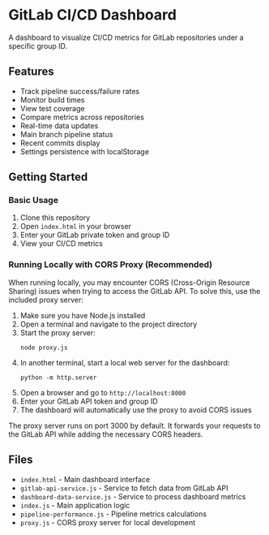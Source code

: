 # GitLab CI/CD Dashboard

A dashboard to visualize CI/CD metrics for GitLab repositories under a specific group ID.

## Features

- Track pipeline success/failure rates
- Monitor build times
- View test coverage
- Compare metrics across repositories
- Real-time data updates
- Main branch pipeline status
- Recent commits display
- Settings persistence with localStorage

## Getting Started

### Basic Usage

1. Clone this repository
2. Open `index.html` in your browser
3. Enter your GitLab private token and group ID
4. View your CI/CD metrics

### Running Locally with CORS Proxy (Recommended)

When running locally, you may encounter CORS (Cross-Origin Resource Sharing) issues when trying to access the GitLab API. To solve this, use the included proxy server:

1. Make sure you have Node.js installed
2. Open a terminal and navigate to the project directory
3. Start the proxy server:
   ```
   node proxy.js
   ```
4. In another terminal, start a local web server for the dashboard:
   ```
   python -m http.server
   ```
5. Open a browser and go to `http://localhost:8000`
6. Enter your GitLab API token and group ID
7. The dashboard will automatically use the proxy to avoid CORS issues

The proxy server runs on port 3000 by default. It forwards your requests to the GitLab API while adding the necessary CORS headers.

## Files

- `index.html` - Main dashboard interface
- `gitlab-api-service.js` - Service to fetch data from GitLab API
- `dashboard-data-service.js` - Service to process dashboard metrics
- `index.js` - Main application logic
- `pipeline-performance.js` - Pipeline metrics calculations
- `proxy.js` - CORS proxy server for local development